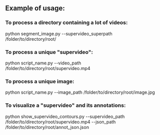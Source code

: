 
## Example of usage:

### To process a directory containing a lot of videos:
python segment_image.py --supervideo_superpath /folder/to/directory/root/

### To process a unique "supervideo":
python script_name.py --video_path /folder/to/directory/root/supervideo.mp4

### To process a unique image:
python script_name.py --image_path /folder/to/directory/root/image.jpg

### To visualize a "supervideo" and its annotations:
python show_supervideo_contours.py --supervideo_path /folder/to/directory/root/supervideo.mp4 --json_path /folder/to/directory/root/annot_json.json
